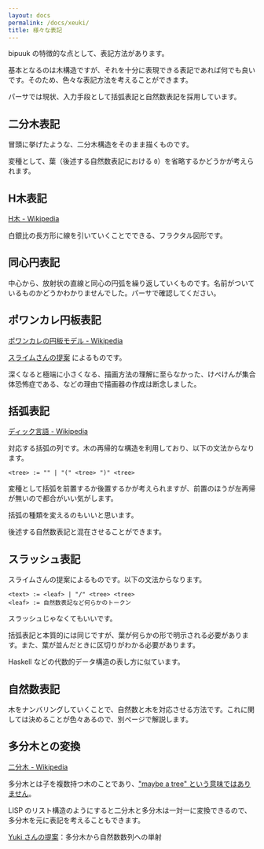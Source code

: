 ```yaml
---
layout: docs
permalink: /docs/xeuki/
title: 様々な表記
---
```


bipuuk の特徴的な点として、表記方法があります。

基本となるのは木構造ですが、それを十分に表現できる表記であれば何でも良いです。そのため、色々な表記方法を考えることができます。

パーサでは現状、入力手段として括弧表記と自然数表記を採用しています。


## 二分木表記

冒頭に挙げたような、二分木構造をそのまま描くものです。

変種として、葉（後述する自然数表記における `0`）を省略するかどうかが考えられます。


## H木表記

[H木 - Wikipedia](https://ja.wikipedia.org/wiki/H%E6%9C%A8)

白銀比の長方形に線を引いていくことでできる、フラクタル図形です。


## 同心円表記

中心から、放射状の直線と同心の円弧を繰り返していくものです。名前がついているものかどうかわかりませんでした。パーサで確認してください。


## ポワンカレ円板表記

[ポワンカレの円板モデル - Wikipedia](https://ja.wikipedia.org/wiki/%E3%83%9D%E3%83%AF%E3%83%B3%E3%82%AB%E3%83%AC%E3%81%AE%E5%86%86%E6%9D%BF%E3%83%A2%E3%83%87%E3%83%AB)

[スライムさんの提案](https://twitter.com/slaimsan/status/1063052016178540544) によるものです。

深くなると極端に小さくなる、描画方法の理解に至らなかった、けぺけんが集合体恐怖症である、などの理由で描画器の作成は断念しました。


## 括弧表記

[ディック言語 - Wikipedia](https://ja.wikipedia.org/wiki/%E3%83%87%E3%82%A3%E3%83%83%E3%82%AF%E8%A8%80%E8%AA%9E)

対応する括弧の列です。木の再帰的な構造を利用しており、以下の文法からなります。

```
<tree> := "" | "(" <tree> ")" <tree>
```

変種として括弧を前置するか後置するかが考えられますが、前置のほうが左再帰が無いので都合がいい気がします。

括弧の種類を変えるのもいいと思います。

後述する自然数表記と混在させることができます。


## スラッシュ表記

スライムさんの提案によるものです。以下の文法からなります。

```
<text> := <leaf> | "/" <tree> <tree>
<leaf> := 自然数表記など何らかのトークン
```

スラッシュじゃなくてもいいです。

括弧表記と本質的には同じですが、葉が何らかの形で明示される必要があります。また、葉が並んだときに区切りがわかる必要があります。

Haskell などの代数的データ構造の表し方に似ています。


## 自然数表記

木をナンバリングしていくことで、自然数と木を対応させる方法です。これに関しては決めることが色々あるので、別ページで解説します。


## 多分木との変換

[二分木 - Wikipedia](https://ja.wikipedia.org/wiki/%E4%BA%8C%E5%88%86%E6%9C%A8#N%E9%80%B2%E6%9C%A8%E3%81%AE%E4%BA%8C%E5%88%86%E6%9C%A8%E8%A1%A8%E7%8F%BE)

多分木とは子を複数持つ木のことであり、["maybe a tree" という意味ではありません](https://translate.google.co.jp/?hl=ja#view=home&op=translate&sl=ja&tl=en&text=%E5%A4%9A%E5%88%86%E6%9C%A8)。

LISP のリスト構造のようにすると二分木と多分木は一対一に変換できるので、多分木を元に表記を考えることもできます。

[Yuki さんの提案](https://twitter.com/Yuki_jukjis/status/1108341081677037570)：多分木から自然数数列への単射
